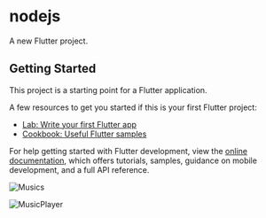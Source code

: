 # nodejs

A new Flutter project.

## Getting Started

This project is a starting point for a Flutter application.

A few resources to get you started if this is your first Flutter project:

- [Lab: Write your first Flutter app](https://docs.flutter.dev/get-started/codelab)
- [Cookbook: Useful Flutter samples](https://docs.flutter.dev/cookbook)

For help getting started with Flutter development, view the
[online documentation](https://docs.flutter.dev/), which offers tutorials,
samples, guidance on mobile development, and a full API reference.

![Musics](https://user-images.githubusercontent.com/101344774/172694036-962e0306-5f88-4bdf-b77b-8d2c33e22913.JPG)

![MusicPlayer](https://user-images.githubusercontent.com/101344774/172694044-480138a1-d39b-4858-9f95-4327c48f06df.JPG)
